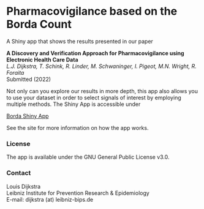 # Pharmacovigilance based on the Borda Count

A Shiny app that shows the results presented in our paper 

**A Discovery and Verification Approach for Pharmacovigilance using Electronic Health Care Data**    
*L.J. Dijkstra, T. Schink, R. Linder, M. Schwaninger, I. Pigeot, M.N. Wright, R. Foraita*     
Submitted (2022)

Not only can you explore our results in more depth, this app also allows you to use your dataset in order to select signals of interest by employing multiple methods. The Shiny App is accessible under 

[Borda Shiny App](https://borda.bips.eu)

See the site for more information on how the app works. 

### License 

The app is available under the GNU General Public License v3.0.

### Contact

Louis Dijkstra    
Leibniz Institute for Prevention Research & Epidemiology   
E-mail: dijkstra (at) leibniz-bips.de



